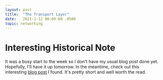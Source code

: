 ```yaml
---
layout: post
title:  "The Transport Layer"
date:   2021-1-12 00:00:00 -0500
topic: networking
---
```


# Interesting Historical Note

It was a busy start to the week so I don't have my usual blog post done yet. Hopefully, I'll have it up tomorrow. In the meantime, check out this interesting [blog post](https://twobithistory.org/2018/09/30/chaosnet.html) I found. It's pretty short and well worth the read.
